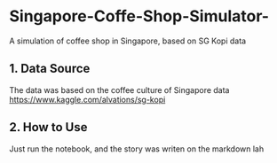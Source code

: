 # Singapore-Coffe-Shop-Simulator-
A simulation of coffee shop in Singapore, based on SG Kopi data

## 1. Data Source
The data was based on the coffee culture of Singapore data https://www.kaggle.com/alvations/sg-kopi

## 2. How to Use
Just run the notebook, and the story was writen on the markdown lah
